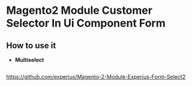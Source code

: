 # Magento2 Module Customer Selector In Ui Component Form

## How to use it

- **Multiselect**

```angular2html

```

https://github.com/experius/Magento-2-Module-Experius-Form-Select2